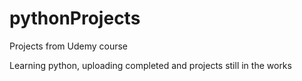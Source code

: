 # pythonProjects
Projects from Udemy course

Learning python, uploading completed and projects still in the works
